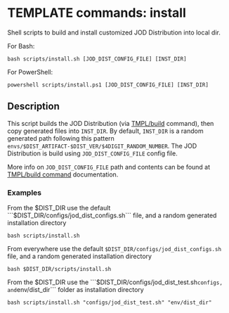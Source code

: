 # TEMPLATE commands: install

Shell scripts to build and install customized JOD Distribution into local dir.

For Bash:

```shell
bash scripts/install.sh [JOD_DIST_CONFIG_FILE] [INST_DIR]
```

For PowerShell:

```shell
powershell scripts/install.ps1 [JOD_DIST_CONFIG_FILE] [INST_DIR]
```

## Description

This script builds the JOD Distribution (via [TMPL/build](build.md) command), then copy generated files into ```INST_DIR```. By default, ```INST_DIR``` is a random generated path following this pattern ```envs/$DIST_ARTIFACT-$DIST_VER/$4DIGIT_RANDOM_NUMBER```.
The JOD Distribution is build using ```JOD_DIST_CONFIG_FILE``` config file.

More info on ```JOD_DIST_CONFIG_FILE``` path and contents can be found at [TMPL/build command](build.md) documentation.

### Examples

From the $DIST_DIR use the default ```$DIST_DIR/configs/jod_dist_configs.sh``` file, and a random generated installation directory
```shell
bash scripts/install.sh
```

From everywhere use the default ```$DIST_DIR/configs/jod_dist_configs.sh``` file, and a random generated installation directory
```shell
bash $DIST_DIR/scripts/install.sh
```

From the $DIST_DIR use the ```$DIST_DIR/configs/jod_dist_test.sh``` configs, and ```env/dist_dir``` folder as installation directory
```shell
bash scripts/install.sh "configs/jod_dist_test.sh" "env/dist_dir"
```

